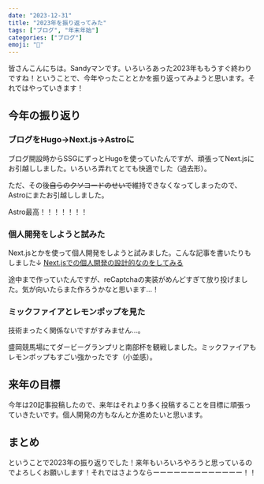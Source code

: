 ```yaml
---
date: "2023-12-31"
title: "2023年を振り返ってみた"
tags: ["ブログ", "年末年始"]
categories: ["ブログ"]
emoji: "📆"
---
```


皆さんこんにちは。Sandyマンです。いろいろあった2023年ももうすぐ終わりですね！ということで、今年やったこととかを振り返ってみようと思います。それではやっていきます！

## 今年の振り返り
### ブログをHugo→Next.js→Astroに
ブログ開設時からSSGにずっとHugoを使っていたんですが、頑張ってNext.jsにお引越ししました。いろいろ弄れてとても快適でした（過去形）。

ただ、その後~~自らのクソコードのせいで~~維持できなくなってしまったので、Astroにまたお引越ししました。

Astro最高！！！！！！！

### 個人開発をしようと試みた
Next.jsとかを使って個人開発をしようと試みました。こんな記事を書いたりもしました↓
[Next.jsでの個人開発の設計的なのをしてみる](https://www.sandyman.dev/posts/nextjs-firebase-app-1/)

途中まで作っていたんですが、reCaptchaの実装がめんどすぎて放り投げました。気が向いたらまた作ろうかなと思います...！

### ミックファイアとレモンポップを見た
技術まったく関係ないですがすみません...。

盛岡競馬場にてダービーグランプリと南部杯を観戦しました。ミックファイアもレモンポップもすごい強かったです（小並感）。

## 来年の目標
今年は20記事投稿したので、来年はそれより多く投稿することを目標に頑張っていきたいです。個人開発の方もなんとか進めたいと思います。

## まとめ
ということで2023年の振り返りでした！来年もいろいろやろうと思っているのでよろしくお願いします！それではさようならーーーーーーーーーーーーー！！